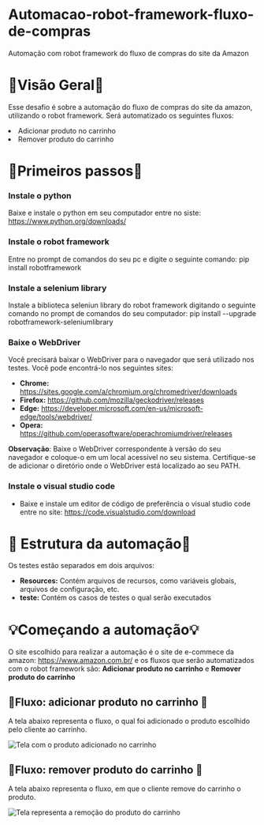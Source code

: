 # Automacao-robot-framework-fluxo-de-compras
Automação com robot framework do fluxo de compras do site da Amazon

# 👀Visão Geral👀 #
Esse desafio é sobre a automação do fluxo de compras do site da amazon, utilizando o robot framework. Será automatizado os seguintes fluxos:
<li>Adicionar produto no carrinho</li>
<li>Remover produto do carrinho</li>

# 🏃Primeiros passos🏃 #
### Instale o python ###
Baixe e instale o python em seu computador entre no siste: https://www.python.org/downloads/
### Instale o robot framework ###
Entre no prompt de comandos do seu pc e digite o seguinte comando: pip install robotframework
### Instale a selenium library ###
Instale a biblioteca seleniun library do robot framework digitando o seguinte comando no prompt de comandos do seu computador: pip install --upgrade robotframework-seleniumlibrary
### Baixe o WebDriver ###
Você precisará baixar o WebDriver para o navegador que será utilizado nos testes. Você pode encontrá-lo nos seguintes sites:
+ **Chrome:** https://sites.google.com/a/chromium.org/chromedriver/downloads
+ **Firefox:** https://github.com/mozilla/geckodriver/releases
+ **Edge:** https://developer.microsoft.com/en-us/microsoft-edge/tools/webdriver/
+ **Opera:** https://github.com/operasoftware/operachromiumdriver/releases

**Observação**: Baixe o WebDriver correspondente à versão do seu navegador e coloque-o em um local acessível no seu sistema. Certifique-se de adicionar o diretório onde o WebDriver está localizado ao seu PATH.
### Instale o visual studio code ###
+ Baixe e instale um editor de código de preferência o visual studio code entre no site: https://code.visualstudio.com/download
# 🔨 Estrutura da automação🔨  #
Os testes estão separados em dois arquivos:
+ **Resources:** Contém arquivos de recursos, como variáveis globais, arquivos de configuração, etc.
+ **teste:** Contém os casos de testes o qual serão executados

# 💡Começando a automação💡 #
O site escolhido para realizar a automação é o site de e-commece da amazon: https://www.amazon.com.br/ e os fluxos que serão automatizados com o robot framework são: **Adicionar produto no carrinho** e **Remover produto do carrinho**

## 🚗Fluxo: adicionar produto no carrinho 🚗 ##
A tela abaixo representa o fluxo, o qual foi adicionado o produto escolhido pelo cliente ao carrinho. 

![Tela com o produto adicionado no carrinho](https://imgur.com/hc87h2u.png)

## 🤏Fluxo: remover produto do carrinho 🤏 ##
A tela abaixo representa o fluxo, em que o cliente remove do carrinho o produto.

![Tela representa a remoção do produto do carrinho](https://imgur.com/IGwPGdV.png)



